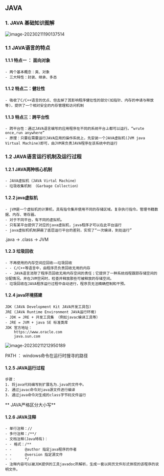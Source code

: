 ## JAVA

### 1.  JAVA 基础知识图解

![image-20230211190137514](C:\Users\aaa\AppData\Roaming\Typora\typora-user-images\image-20230211190137514.png)


### 1.1 JAVA语言的特点
#### 1.1.1 特点一 ： **面向对象**
	- 两个基本概念：类、对象
	- 三大特性：封装、继承、多态
#### 1.1.2 特点二：**健壮性**
	- 吸收了C/C++语言的优点、但去掉了其影响程序健壮性的部分(如指针、内存的申请与释放等)，提供了一个相对安全的内存管理和访问机制
#### 1.1.3 特点三：跨平台性
	- 跨平台性：通过JAVA语言编写的应用程序在不同的系统平台上都可以运行。“wrute once,run anywhere”
	- 原理：只要在需要运行JAVA应用的操作系统上，先安装一个JAVA虚拟机(JVM java Virtual Machine)即可，由JVM来负责JAVA程序在该系统中的运行

### 1.2 JAVA语言运行机制及运行过程

#### 1.2.1 **JAVA两种核心机制**
	- JAVA虚拟机（JAVA Virtal Machine）
	- 垃圾收集机制 （Garbage Collection）

#### 1.2.2 **java虚拟机**
	- jVM是一个虚拟机的计算机，具有指令集并使用不同的存储区域。复杂执行指令。管理书籍数据、内存、寄存器。
	- 对于不同平台，有不同的虚拟机。
	- 只有某平台提供了对应的java虚拟机，java程序才可以在此平台运行
	- java虚拟机机制屏蔽了底层运行平台的差别，实现了“一次编译，到处运行”
.java -> .class -> JVM 

#### 1.2.3 **垃圾回收**

	- 不再使用的内存空间应回收——垃圾回收
	- - C/C++等语言中，由程序员负责回收无用的内存
	- - JAVA语言消除了程序员回收无用内存空间的责任；它提供了一种系统线程跟踪存储空间的分配情况。并在JVM空闲时，检查并释放那些可被释放的存储空间。
	- 垃圾回收在JAVA程序运行过程中自动进行，程序员无法精确控制和干预。

#### 1.2.4 java环境搭建
	JDK (JAVA Development Kit JAVA开发工具包)
	JRE (JAVA Runtime Environment JAVA运行环境)
	- JDK = JRE + 开发工具集 （例如javac编译工具等）
	- JRE = JVM + java SE 标准类库
	JDK 官方地址：
		https://www.oracle.com
		java.sun.com


![image-20230211212950189](C:\Users\aaa\AppData\Roaming\Typora\typora-user-images\image-20230211212950189.png)

PATH ： windows命令在运行时搜寻的路径
​	

#### 1.2.5 JAVA运行过程
	步骤：
	1. 将java代码编写到扩展名为.java的文件中。
	2. 通过javac命令对java源文件进行编译
	3. 通过java命令对生成的class字节码文件运行

** JAVA严格区分大小写**

#### 1.2.6 JAVA注释
 	- 单行注释：//
 	- 多行注释：/**/
 	- 文档注释(Java特有)：
 	- - 格式：/**
 	- -      @author 指定java程序的作者
 	- - 	 @version 指定源文件
 	- - 	 */
 	- 注释内容可以被JDK提供的工具javadoc所解析，生成一套以网页文件形式体现的该程序的说明文件。